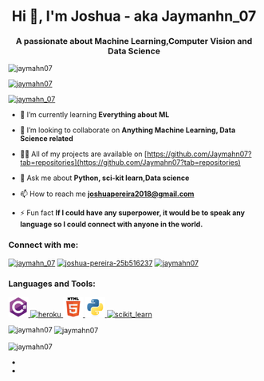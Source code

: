 <h1 align="center">Hi 👋, I'm Joshua - aka Jaymanhn_07</h1>
<h3 align="center">A passionate about Machine Learning,Computer Vision and Data Science</h3>

<p align="left"> <img src="https://komarev.com/ghpvc/?username=jaymahn07&label=Profile%20views&color=0e75b6&style=flat" alt="jaymahn07" /> </p>

<p align="left"> <a href="https://github.com/ryo-ma/github-profile-trophy"><img src="https://github-profile-trophy.vercel.app/?username=jaymahn07" alt="jaymahn07" /></a> </p>

<p align="left"> <a href="https://twitter.com/jaymahn_07" target="blank"><img src="https://img.shields.io/twitter/follow/jaymahn_07?logo=twitter&style=for-the-badge" alt="jaymahn_07" /></a> </p>

- 🌱 I’m currently learning **Everything about ML**

- 👯 I’m looking to collaborate on **Anything Machine Learning, Data Science related**

- 👨‍💻 All of my projects are available on [https://github.com/Jaymahn07?tab=repositories](https://github.com/Jaymahn07?tab=repositories)

- 💬 Ask me about **Python, sci-kit learn,Data science**

- 📫 How to reach me **joshuapereira2018@gmail.com**

- ⚡ Fun fact **If I could have any superpower, it would be to speak any language so I could connect with anyone in the world.**

<h3 align="left">Connect with me:</h3>
<p align="left">
<a href="https://twitter.com/jaymahn_07" target="blank"><img align="center" src="https://raw.githubusercontent.com/rahuldkjain/github-profile-readme-generator/master/src/images/icons/Social/twitter.svg" alt="jaymahn_07" height="30" width="40" /></a>
<a href="https://linkedin.com/in/joshua-pereira-25b516237" target="blank"><img align="center" src="https://raw.githubusercontent.com/rahuldkjain/github-profile-readme-generator/master/src/images/icons/Social/linked-in-alt.svg" alt="joshua-pereira-25b516237" height="30" width="40" /></a>
<a href="https://kaggle.com/jaymahn07" target="blank"><img align="center" src="https://raw.githubusercontent.com/rahuldkjain/github-profile-readme-generator/master/src/images/icons/Social/kaggle.svg" alt="jaymahn07" height="30" width="40" /></a>
</p>

<h3 align="left">Languages and Tools:</h3>
<p align="left"> <a href="https://www.w3schools.com/cs/" target="_blank" rel="noreferrer"> <img src="https://raw.githubusercontent.com/devicons/devicon/master/icons/csharp/csharp-original.svg" alt="csharp" width="40" height="40"/> </a> <a href="https://heroku.com" target="_blank" rel="noreferrer"> <img src="https://www.vectorlogo.zone/logos/heroku/heroku-icon.svg" alt="heroku" width="40" height="40"/> </a> <a href="https://www.w3.org/html/" target="_blank" rel="noreferrer"> <img src="https://raw.githubusercontent.com/devicons/devicon/master/icons/html5/html5-original-wordmark.svg" alt="html5" width="40" height="40"/> </a> <a href="https://www.python.org" target="_blank" rel="noreferrer"> <img src="https://raw.githubusercontent.com/devicons/devicon/master/icons/python/python-original.svg" alt="python" width="40" height="40"/> </a> <a href="https://scikit-learn.org/" target="_blank" rel="noreferrer"> <img src="https://upload.wikimedia.org/wikipedia/commons/0/05/Scikit_learn_logo_small.svg" alt="scikit_learn" width="40" height="40"/> </a> </p>

<p><img align="left" src="https://github-readme-stats.vercel.app/api/top-langs?username=jaymahn07&show_icons=true&locale=en&layout=compact" alt="jaymahn07" /></p>

<p>&nbsp;<img align="center" src="https://github-readme-stats.vercel.app/api?username=jaymahn07&show_icons=true&locale=en" alt="jaymahn07" /></p>

<p><img align="center" src="https://github-readme-streak-stats.herokuapp.com/?user=jaymahn07&" alt="jaymahn07" /></p>


- 
- 

<!---
Jaymahn07/Jaymahn07 is a ✨ special ✨ repository because its `README.md` (this file) appears on your GitHub profile.
You can click the Preview link to take a look at your changes.
--->
